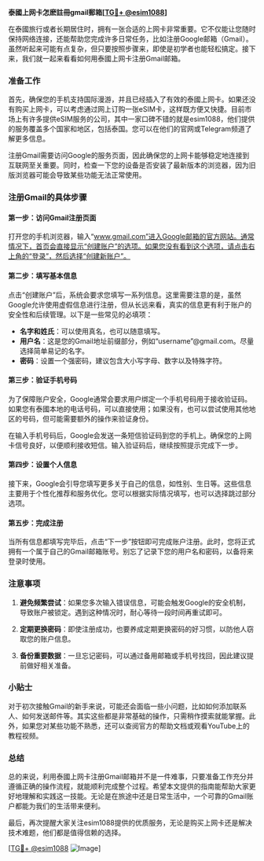 **泰國上网卡怎麽註冊gmail郵箱[[TG💪+ @esim1088](https://t.me/s/esim1088)]**

在泰國旅行或者长期居住时，拥有一张合适的上网卡非常重要。它不仅能让您随时保持网络连接，还能帮助您完成许多日常任务，比如注册Google邮箱（Gmail）。虽然听起来可能有点复杂，但只要按照步骤来，即使是初学者也能轻松搞定。接下来，我们就一起来看看如何用泰國上网卡注册Gmail邮箱。

### 准备工作

首先，确保您的手机支持国际漫游，并且已经插入了有效的泰國上网卡。如果还没有购买上网卡，可以考虑通过网上订购一张eSIM卡，这样既方便又快捷。目前市场上有许多提供eSIM服务的公司，其中一家口碑不错的就是esim1088，他们提供的服务覆盖多个国家和地区，包括泰国。您可以在他们的官网或Telegram频道了解更多信息。

注册Gmail需要访问Google的服务页面，因此确保您的上网卡能够稳定地连接到互联网至关重要。同时，检查一下您的设备是否安装了最新版本的浏览器，因为旧版浏览器可能会导致某些功能无法正常使用。

### 注册Gmail的具体步骤

#### 第一步：访问Gmail注册页面

打开您的手机浏览器，输入“www.gmail.com”进入Google邮箱的官方网站。通常情况下，首页会直接显示“创建账户”的选项。如果您没有看到这个选项，请点击右上角的“登录”，然后选择“创建新账户”。

#### 第二步：填写基本信息

点击“创建账户”后，系统会要求您填写一系列信息。这里需要注意的是，虽然Google允许使用虚假信息进行注册，但从长远来看，真实的信息更有利于账户的安全性和后续管理。以下是一些常见的必填项：

- **名字和姓氏**：可以使用真名，也可以随意填写。
- **用户名**：这是您的Gmail地址前缀部分，例如“username”@gmail.com。尽量选择简单易记的名字。
- **密码**：设置一个强密码，建议包含大小写字母、数字以及特殊字符。

#### 第三步：验证手机号码

为了保障账户安全，Google通常会要求用户绑定一个手机号码用于接收验证码。如果您有泰國本地的电话号码，可以直接使用；如果没有，也可以尝试使用其他地区的号码，但可能需要额外的操作来验证身份。

在输入手机号码后，Google会发送一条短信验证码到您的手机上。确保您的上网卡信号良好，以便顺利接收短信。输入验证码后，继续按照提示完成下一步。

#### 第四步：设置个人信息

接下来，Google会引导您填写更多关于自己的信息，如性别、生日等。这些信息主要用于个性化推荐和服务优化。您可以根据实际情况填写，也可以选择跳过部分选项。

#### 第五步：完成注册

当所有信息都填写完毕后，点击“下一步”按钮即可完成账户注册。此时，您将正式拥有一个属于自己的Gmail邮箱账号。别忘了记录下您的用户名和密码，以备将来登录时使用。

### 注意事项

1. **避免频繁尝试**：如果您多次输入错误信息，可能会触发Google的安全机制，导致账户被锁定。遇到这种情况时，耐心等待一段时间再重试即可。
   
2. **定期更换密码**：即使注册成功，也要养成定期更换密码的好习惯，以防他人窃取您的账户信息。

3. **备份重要数据**：一旦忘记密码，可以通过备用邮箱或手机号找回，因此建议提前做好相关准备。

### 小贴士

对于初次接触Gmail的新手来说，可能还会面临一些小问题，比如如何添加联系人、如何发送邮件等。其实这些都是非常基础的操作，只需稍作摸索就能掌握。此外，如果您对某些功能不熟悉，还可以查阅官方的帮助文档或观看YouTube上的教程视频。

### 总结

总的来说，利用泰國上网卡注册Gmail邮箱并不是一件难事，只要准备工作充分并遵循正确的操作流程，就能顺利完成整个过程。希望本文提供的指南能帮助大家更好地理解和实践这一技能。无论是在旅途中还是日常生活中，一个可靠的Gmail账户都能为我们的生活带来便利。

最后，再次提醒大家关注esim1088提供的优质服务，无论是购买上网卡还是解决技术难题，他们都是值得信赖的选择。

[[TG💪+ @esim1088](https://t.me/s/esim1088) ![Image](https://i.postimg.cc/4NQfJmqS/Snipaste-2025-05-13-00-14-12.png)]